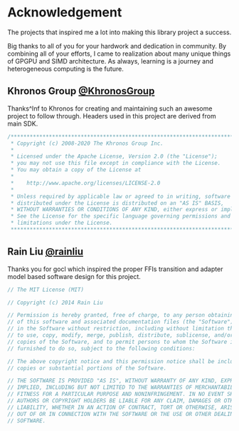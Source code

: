 # Acknowledgement

The projects that inspired me a lot into making this library project a success.

Big thanks to all of you for your hardwork and dedication in community.
By combining all of your efforts, I came to realization about many unique things of GPGPU and SIMD architecture.
As always, learning is a journey and heterogeneous computing is the future.

## Khronos Group [@KhronosGroup](https://github.com/KhronosGroup/OpenCL-Headers)

Thanks^Inf to Khronos for creating and maintaining such an awesome project to follow through. Headers used in this project are derived from main SDK.

```c
/*******************************************************************************
 * Copyright (c) 2008-2020 The Khronos Group Inc.
 *
 * Licensed under the Apache License, Version 2.0 (the "License");
 * you may not use this file except in compliance with the License.
 * You may obtain a copy of the License at
 *
 *    http://www.apache.org/licenses/LICENSE-2.0
 *
 * Unless required by applicable law or agreed to in writing, software
 * distributed under the License is distributed on an "AS IS" BASIS,
 * WITHOUT WARRANTIES OR CONDITIONS OF ANY KIND, either express or implied.
 * See the License for the specific language governing permissions and
 * limitations under the License.
 ******************************************************************************/
```

## Rain Liu [@rainliu](https://github.com/rainliu/gocl)

Thanks you for gocl which inspired the proper FFIs transition and adapter model
based software design for this project.

```go
// The MIT License (MIT)

// Copyright (c) 2014 Rain Liu

// Permission is hereby granted, free of charge, to any person obtaining a copy
// of this software and associated documentation files (the "Software"), to deal
// in the Software without restriction, including without limitation the rights
// to use, copy, modify, merge, publish, distribute, sublicense, and/or sell
// copies of the Software, and to permit persons to whom the Software is
// furnished to do so, subject to the following conditions:

// The above copyright notice and this permission notice shall be included in all
// copies or substantial portions of the Software.

// THE SOFTWARE IS PROVIDED "AS IS", WITHOUT WARRANTY OF ANY KIND, EXPRESS OR
// IMPLIED, INCLUDING BUT NOT LIMITED TO THE WARRANTIES OF MERCHANTABILITY,
// FITNESS FOR A PARTICULAR PURPOSE AND NONINFRINGEMENT. IN NO EVENT SHALL THE
// AUTHORS OR COPYRIGHT HOLDERS BE LIABLE FOR ANY CLAIM, DAMAGES OR OTHER
// LIABILITY, WHETHER IN AN ACTION OF CONTRACT, TORT OR OTHERWISE, ARISING FROM,
// OUT OF OR IN CONNECTION WITH THE SOFTWARE OR THE USE OR OTHER DEALINGS IN THE
// SOFTWARE.
```
